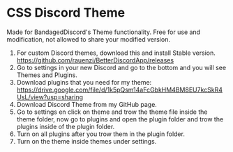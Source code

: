 # CSS Discord Theme
Made for BandagedDiscord's Theme functionality.
Free for use and modification, not allowed to share your modified version.

1. For custom Discord themes, download this and install Stable version.
https://github.com/rauenzi/BetterDiscordApp/releases
2. Go to settings in your new Discord and go to the bottom and you will see Themes and Plugins.
3. Download plugins that you need for my theme: https://drive.google.com/file/d/1k5pQsm14aFcGbkHM4BM8EU7kcSkR4UsL/view?usp=sharing
4. Download Discord Theme from my GitHub page.
5. Go to settings en click on theme and trow the theme file inside the theme folder, now go to plugins and open the plugin folder and trow the plugins inside of the plugin folder.
6. Turn on all plugins after you trow them in the plugin folder.
7. Turn on the theme inside themes under settings.
